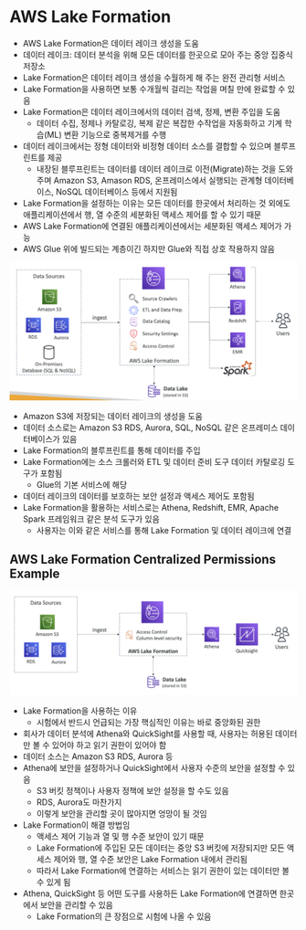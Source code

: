 # AWS Lake Formation

- AWS Lake Formation은 데이터 레이크 생성을 도움
- 데이터 레이크: 데이터 분석을 위해 모든 데이터를 한곳으로 모아 주는 중앙 집중식 저장소
- Lake Formation은 데이터 레이크 생성을 수월하게 해 주는 완전 관리형 서비스
- Lake Formation을 사용하면 보통 수개월씩 걸리는 작업을 며칠 만에 완료할 수 있음
- Lake Formation은 데이터 레이크에서의 데이터 검색, 정제, 변환 주입을 도움
	- 데이터 수집, 정제나 카탈로깅, 복제 같은 복잡한 수작업을 자동화하고 기계 학습(ML) 변환 기능으로 중복제거를 수행
- 데이터 레이크에서는 정형 데이터와 비정형 데이터 소스를 결합할 수 있으며 블루프린트를 제공
	- 내장된 블루프린트는 데이터를 데이터 레이크로 이전(Migrate)하는 것을 도와주며 Amazon S3, Amason RDS, 온프레미스에서 실행되는 관계형 데이터베이스, NoSQL 데이터베이스 등에서 지원됨
- Lake Formation을 설정하는 이유는 모든 데이터를 한곳에서 처리하는 것 외에도 애플리케이션에서 행, 열 수준의 세분화된 액세스 제어를 할 수 있기 때문
- AWS Lake Formation에 연결된 애플리케이션에서는 세분화된 액세스 제어가 가능
- AWS Glue 위에 빌드되는 계층이긴 하지만 Glue와 직접 상호 작용하지 않음

![lake](https://github.com/seungwonbased/TIL/blob/main/AWS/assets/lake1.png)

- Amazon S3에 저장되는 데이터 레이크의 생성을 도움
- 데이터 소스로는 Amazon S3 RDS, Aurora, SQL, NoSQL 같은 온프레미스 데이터베이스가 있음
- Lake Formation의 블루프린트를 통해 데이터를 주입
- Lake Formation에는 소스 크롤러와 ETL 및 데이터 준비 도구 데이터 카탈로깅 도구가 포함됨
	- Glue의 기본 서비스에 해당
- 데이터 레이크의 데이터를 보호하는 보안 설정과 액세스 제어도 포함됨
- Lake Formation을 활용하는 서비스로는 Athena, Redshift, EMR, Apache Spark 프레임워크 같은 분석 도구가 있음
	- 사용자는 이와 같은 서비스를 통해 Lake Formation 및 데이터 레이크에 연결

## AWS Lake Formation Centralized Permissions Example

![lake](https://github.com/seungwonbased/TIL/blob/main/AWS/assets/lake2.png)

- Lake Formation을 사용하는 이유
	- 시험에서 반드시 언급되는 가장 핵심적인 이유는 바로 중앙화된 권한
- 회사가 데이터 분석에 Athena와 QuickSight를 사용할 때, 사용자는 허용된 데이터만 볼 수 있어야 하고 읽기 권한이 있어야 함
- 데이터 소스는 Amazon S3 RDS, Aurora 등
- Athena에 보안을 설정하거나 QuickSight에서 사용자 수준의 보안을 설정할 수 있음
	- S3 버킷 정책이나 사용자 정책에 보안 설정을 할 수도 있음
	- RDS, Aurora도 마찬가지
	- 이렇게 보안을 관리할 곳이 많아지면 엉망이 될 것임
- Lake Formation이 해결 방법임
	- 액세스 제어 기능과 열 및 행 수준 보안이 있기 때문
	- Lake Formation에 주입된 모든 데이터는 중앙 S3 버킷에 저장되지만 모든 액세스 제어와 행, 열 수준 보안은 Lake Formation 내에서 관리됨
	- 따라서 Lake Formation에 연결하는 서비스는 읽기 권한이 있는 데이터만 볼 수 있게 됨
- Athena, QuickSight 등 어떤 도구를 사용하든 Lake Formation에 연결하면 한곳에서 보안을 관리할 수 있음
	- Lake Formation의 큰 장점으로 시험에 나올 수 있음